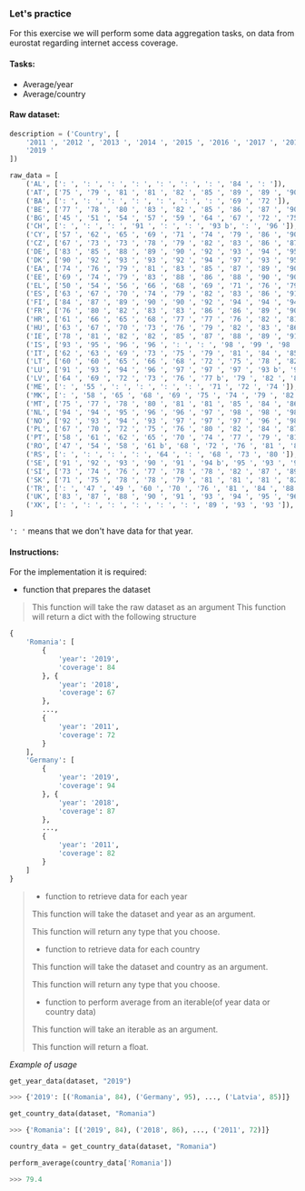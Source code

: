 ### Let's practice

For this exercise we will perform some data aggregation tasks, on data from eurostat regarding internet access coverage.

#### Tasks:

* Average/year
* Average/country 

#### Raw dataset:

```python
description = ('Country', [
    '2011 ', '2012 ', '2013 ', '2014 ', '2015 ', '2016 ', '2017 ', '2018 ',
    '2019 '
])

raw_data = [
    ('AL', [': ', ': ', ': ', ': ', ': ', ': ', ': ', '84 ', ': ']),
    ('AT', ['75 ', '79 ', '81 ', '81 ', '82 ', '85 ', '89 ', '89 ', '90 ']),
    ('BA', [': ', ': ', ': ', ': ', ': ', ': ', ': ', '69 ', '72 ']),
    ('BE', ['77 ', '78 ', '80 ', '83 ', '82 ', '85 ', '86 ', '87 ', '90 ']),
    ('BG', ['45 ', '51 ', '54 ', '57 ', '59 ', '64 ', '67 ', '72 ', '75 ']),
    ('CH', [': ', ': ', ': ', '91 ', ': ', ': ', '93 b', ': ', '96 ']),
    ('CY', ['57 ', '62 ', '65 ', '69 ', '71 ', '74 ', '79 ', '86 ', '90 ']),
    ('CZ', ['67 ', '73 ', '73 ', '78 ', '79 ', '82 ', '83 ', '86 ', '87 ']),
    ('DE', ['83 ', '85 ', '88 ', '89 ', '90 ', '92 ', '93 ', '94 ', '95 ']),
    ('DK', ['90 ', '92 ', '93 ', '93 ', '92 ', '94 ', '97 ', '93 ', '95 ']),
    ('EA', ['74 ', '76 ', '79 ', '81 ', '83 ', '85 ', '87 ', '89 ', '90 ']),
    ('EE', ['69 ', '74 ', '79 ', '83 ', '88 ', '86 ', '88 ', '90 ', '90 ']),
    ('EL', ['50 ', '54 ', '56 ', '66 ', '68 ', '69 ', '71 ', '76 ', '79 ']),
    ('ES', ['63 ', '67 ', '70 ', '74 ', '79 ', '82 ', '83 ', '86 ', '91 ']),
    ('FI', ['84 ', '87 ', '89 ', '90 ', '90 ', '92 ', '94 ', '94 ', '94 ']),
    ('FR', ['76 ', '80 ', '82 ', '83 ', '83 ', '86 ', '86 ', '89 ', '90 ']),
    ('HR', ['61 ', '66 ', '65 ', '68 ', '77 ', '77 ', '76 ', '82 ', '81 ']),
    ('HU', ['63 ', '67 ', '70 ', '73 ', '76 ', '79 ', '82 ', '83 ', '86 ']),
    ('IE', ['78 ', '81 ', '82 ', '82 ', '85 ', '87 ', '88 ', '89 ', '91 ']),
    ('IS', ['93 ', '95 ', '96 ', '96 ', ': ', ': ', '98 ', '99 ', '98 ']),
    ('IT', ['62 ', '63 ', '69 ', '73 ', '75 ', '79 ', '81 ', '84 ', '85 ']),
    ('LT', ['60 ', '60 ', '65 ', '66 ', '68 ', '72 ', '75 ', '78 ', '82 ']),
    ('LU', ['91 ', '93 ', '94 ', '96 ', '97 ', '97 ', '97 ', '93 b', '95 ']),
    ('LV', ['64 ', '69 ', '72 ', '73 ', '76 ', '77 b', '79 ', '82 ', '85 ']),
    ('ME', [': ', '55 ', ': ', ': ', ': ', ': ', '71 ', '72 ', '74 ']),
    ('MK', [': ', '58 ', '65 ', '68 ', '69 ', '75 ', '74 ', '79 ', '82 ']),
    ('MT', ['75 ', '77 ', '78 ', '80 ', '81 ', '81 ', '85 ', '84 ', '86 ']),
    ('NL', ['94 ', '94 ', '95 ', '96 ', '96 ', '97 ', '98 ', '98 ', '98 ']),
    ('NO', ['92 ', '93 ', '94 ', '93 ', '97 ', '97 ', '97 ', '96 ', '98 ']),
    ('PL', ['67 ', '70 ', '72 ', '75 ', '76 ', '80 ', '82 ', '84 ', '87 ']),
    ('PT', ['58 ', '61 ', '62 ', '65 ', '70 ', '74 ', '77 ', '79 ', '81 ']),
    ('RO', ['47 ', '54 ', '58 ', '61 b', '68 ', '72 ', '76 ', '81 ', '84 ']),
    ('RS', [': ', ': ', ': ', ': ', '64 ', ': ', '68 ', '73 ', '80 ']),
    ('SE', ['91 ', '92 ', '93 ', '90 ', '91 ', '94 b', '95 ', '93 ', '96 ']),
    ('SI', ['73 ', '74 ', '76 ', '77 ', '78 ', '78 ', '82 ', '87 ', '89 ']),
    ('SK', ['71 ', '75 ', '78 ', '78 ', '79 ', '81 ', '81 ', '81 ', '82 ']),
    ('TR', [': ', '47 ', '49 ', '60 ', '70 ', '76 ', '81 ', '84 ', '88 ']),
    ('UK', ['83 ', '87 ', '88 ', '90 ', '91 ', '93 ', '94 ', '95 ', '96 ']),
    ('XK', [': ', ': ', ': ', ': ', ': ', ': ', '89 ', '93 ', '93 ']),
]

```

`': '` means that we don't have data for that year.

#### Instructions:

For the implementation it is required:
* function that prepares the dataset
> This function will take the raw dataset as an argument
> This function will return a dict with the following structure 


```python
{
    'Romania': [
        {
            'year': '2019',
            'coverage': 84
        }, {
            'year': '2018',
            'coverage': 67
        },
        ...,
        {
            'year': '2011',
            'coverage': 72
        }
    ],
    'Germany': [
        {
            'year': '2019',
            'coverage': 94
        }, {
            'year': '2018',
            'coverage': 87
        },
        ...,
        {
            'year': '2011',
            'coverage': 82
        }
    ]
}
```


>* function to retrieve data for each year
>
> This function will take the dataset and year as an argument.
>
> This function will return any type that you choose.
>
> * function to retrieve data for each country
>
> This function will take the dataset and country as an argument.
>
> This function will return any type that you choose.
>
> * function to perform average from an iterable(of year data or country data)
>
> This function will take an iterable as an argument.
>
> This function will return a float.
>

_Example of usage_

```python
get_year_data(dataset, "2019")

>>> {'2019': [('Romania', 84), ('Germany', 95), ..., ('Latvia', 85)]}

get_country_data(dataset, "Romania")

>>> {'Romania': [('2019', 84), ('2018', 86), ..., ('2011', 72)]}

country_data = get_country_data(dataset, "Romania")

perform_average(country_data['Romania'])

>>> 79.4

```
